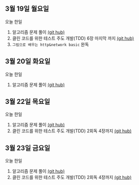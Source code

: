 ## 3월 19일 월요일

오늘 한일

1. 알고리즘 문제 풀이 [(git hub)](https://github.com/zooozoo/algorithm)
2. 클린 코드를 위한 테스트 주도 개발(TDD) 6장 마지막 까지 [(git hub)](https://github.com/zooozoo/TDD-practice1)
3. `그림으로 배우는 http&network basic` 완독



## 3월 20일 화요일

오늘 한일

1. 알고리즘 문제 풀이 [(git hub)](https://github.com/zooozoo/algorithm)



## 3월 22일 목요일

오늘 한일

1. 알고리즘 문제 풀이 [(git hub)](https://github.com/zooozoo/algorithm)
2. 클린 코드를 위한 테스트 주도 개발(TDD) 2회독 4장까지 [(git hub)](https://github.com/zooozoo/TDD-practice1)



## 3월 23일 금요일

오늘 한일

1. 알고리즘 문제 풀이 [(git hub)](https://github.com/zooozoo/algorithm)
2. 클린 코드를 위한 테스트 주도 개발(TDD) 2회독 4장까지 [(git hub)](https://github.com/zooozoo/TDD-practice1)
